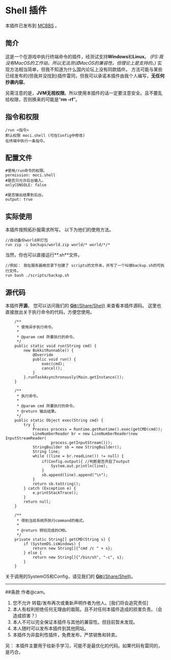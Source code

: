 ﻿# Shell 插件

本插件已发布到 [MCBBS](https://www.mcbbs.net/forum.php?mod=viewthread&tid=799034) 。

## 简介
这是一个在游戏中执行终端命令的插件，经测试支持**Windows**和**Linux**。
*(PS:我没有MacOS的工作站，所以无法测试MacOS的兼容性。但理论上是支持的。)*
实现方法相当简单，但我不知道为什么国内论坛上没有同款插件。
方法可能与某些已经发布的(但我并没找到)插件雷同，但我可以承诺本插件由我个人编写，**无任何抄袭内容**。

另需注意的是，**JVM无视权限**。所以使用本插件的话一定要注意安全。且不要乱给权限，否则换来的可能是“**rm -rf**”。

## 指令和权限
```
/run <指令>  
默认权限 moci.shell (可在Config中修改)
在终端中执行一条指令。
```

## 配置文件
```
#使用/run命令的权限。
permission: moci.shell
#是否只允许后台输入。
onlyCONSOLE: false

#是否输出结果到后台。
output: true

```

## 实际使用
本插件按照拓扑服需求所写。
以下为他们的使用方法。
```
//自动备份world并打包
run zip -i backups/world.zip world/* world/*/*
```
当然，你也可以直接运行**.sh**文件。
```
//例如： 我在服务器根目录下创建了 scripts的文件夹，并写了一个叫做backup.sh的可执行文件。
run bash ./scripts/backup.sh
```


## 源代码
本插件**开源**。
您可以访问我们的 [**Git**(/Share/Shell)](https://git.mocimc.cn/share/Shell) 来查看本插件源码。
这里也直接放出关于执行命令的代码，方便您使用。
```
    /**
     * 使用异步执行命令。
     *
     * @param cmd 所要执行的命令。
     */
    public static void run(String cmd) {
        new BukkitRunnable() {
            @Override
            public void run() {
                exec(cmd);
                cancel();
            }
        }.runTaskAsynchronously(Main.getInstance());
    }

    /**
     * 执行命令。
     *
     * @param cmd 所要执行的命令。
     * @return 输出结果。
     */
    public static Object exec(String cmd) {
        try {
            Process process = Runtime.getRuntime().exec(getCMD(cmd));
            LineNumberReader br = new LineNumberReader(new InputStreamReader(
                    process.getInputStream()));
            StringBuilder sb = new StringBuilder();
            String line;
            while ((line = br.readLine()) != null) {
                if(Config.output){ //判断是否开启了output
                    System.out.println(line);
                }
                sb.append(line).append("\n");
            }
            return sb.toString();
        } catch (Exception e) {
            e.printStackTrace();
        }
        return null;
    }

    /**
     * 得到当前系统所执行command的格式。
     *
     * @return 转码完成的CMD。
     */
    private static String[] getCMD(String s) {
        if (SystemOS.isWindows) {
            return new String[]{"cmd /c " + s};
        } else {
            return new String[]{"/bin/sh", "-c", s};
        }
    }
```

关于调用的SystemOS和Config，请见我们的 [**Git**(/Share/Shell)](https://git.mocimc.cn/share/Shell)。

- - - - -

##条款
作者@cam。
1. 您不允许 转载/发布再次或重新声明作者为他人。[我们将会追究责任]
2. 本人有权利拒绝任何无理由的栽赃。且不对任何本插件造成的损害负责。（会造成损害？）
3. 本人不可以完全保证本插件与其他的兼容性。但目前暂未发现。
4. 本人随时可以发布本插件到其他网站。
5. 本插件为非盈利性插件，免费发布，严禁销售和转卖。

另： 本插件主要用于给新手学习，可能不是最优化的代码。如果代码有雷同的，是巧合。




